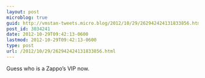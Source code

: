```yaml
---
layout: post
microblog: true
guid: http://vmstan-tweets.micro.blog/2012/10/29/262942424131833856.html
post_id: 3034241
date: 2012-10-29T09:42:13-0600
lastmod: 2012-10-29T09:42:13-0600
type: post
url: /2012/10/29/262942424131833856.html
---
```

Guess who is a Zappo’s VIP now.
